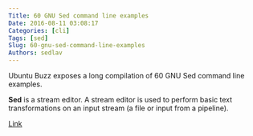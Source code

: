 ```yaml
---
Title: 60 GNU Sed command line examples
Date: 2016-08-11 03:08:17
Categories: [cli]
Tags: [sed]
Slug: 60-gnu-sed-command-line-examples
Authors: sedlav
---
```


Ubuntu Buzz exposes a long compilation of 60 GNU Sed command line examples.

**Sed**  is  a  stream  editor. A stream editor is used to perform basic text transformations on an input stream (a file or input from a pipeline).

[Link](http://www.ubuntubuzz.com/2016/08/a-collection-of-gnu-sed-command-line-examples.html)
